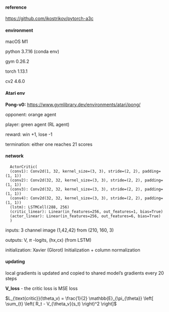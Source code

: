 #### reference

https://github.com/ikostrikov/pytorch-a3c

#### environment

macOS M1

python 3.7.16 (conda env)

gym 0.26.2

torch 1.13.1

cv2 4.6.0

#### Atari env

**Pong-v0:** https://www.gymlibrary.dev/environments/atari/pong/

opponent: orange agent

player: green agent (RL agent)

reward: win +1, lose -1

termination: either one reaches 21 scores

#### network


      ActorCritic(
      (conv1): Conv2d(1, 32, kernel_size=(3, 3), stride=(2, 2), padding=(1, 1))
      (conv2): Conv2d(32, 32, kernel_size=(3, 3), stride=(2, 2), padding=(1, 1))
      (conv3): Conv2d(32, 32, kernel_size=(3, 3), stride=(2, 2), padding=(1, 1))
      (conv4): Conv2d(32, 32, kernel_size=(3, 3), stride=(2, 2), padding=(1, 1))
      (lstm): LSTMCell(288, 256)
      (critic_linear): Linear(in_features=256, out_features=1, bias=True)
      (actor_linear): Linear(in_features=256, out_features=6, bias=True)
      )


inputs: 3 channel image (1,42,42) from (210, 160, 3)

outputs: V, $\pi$ -logits, (hx,cx) (from LSTM)

initialization: Xavier (Glorot) Initialization + column normalization

#### updating

local gradients is updated and copied to shared model’s gradients every 20 steps

**V_loss** - the critic loss is MSE loss

$L_{\text{critic}}(\theta_v) = \frac{1}{2} \mathbb{E}_{\pi_{\theta}} \left[ \sum_{t} \left( R_t - V_{\theta_v}(s_t) \right)^2 \right]$
